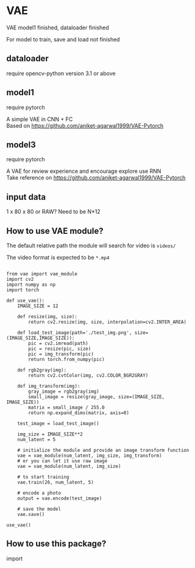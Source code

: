 # VAE
VAE model1 finished, dataloader finished

For model to train, save and load not finished

## dataloader
require opencv-python version 3.1 or above

## model1
require pytorch

A simple VAE in CNN + FC  
Based on https://github.com/aniket-agarwal1999/VAE-Pytorch

## model3
require pytorch

A VAE for review experience and encourage explore use RNN  
Take reference on https://github.com/aniket-agarwal1999/VAE-Pytorch

## input data
1 x 80 x 80 or RAW?
Need to be N\*12

## How to use VAE module?

The default relative path the module will search for video is `videos/`  

The video format is expected to be `*.mp4`  

```

from vae import vae_module
import cv2
import numpy as np
import torch

def use_vae():
	IMAGE_SIZE = 12

	def resize(img, size):
		return cv2.resize(img, size, interpolation=cv2.INTER_AREA)

	def load_test_image(path='./test_img.png', size=(IMAGE_SIZE,IMAGE_SIZE)):
		pic = cv2.imread(path)
		pic = resize(pic, size)
		pic = img_transform(pic)
		return torch.from_numpy(pic)

	def rgb2gray(img):
		return cv2.cvtColor(img, cv2.COLOR_BGR2GRAY)

	def img_transform(img):
		gray_image = rgb2gray(img)
		small_image = resize(gray_image, size=(IMAGE_SIZE, IMAGE_SIZE))
		matrix = small_image / 255.0
		return np.expand_dims(matrix, axis=0)

	test_image = load_test_image()

	img_size = IMAGE_SIZE**2
	num_latent = 5
	
	# initialize the module and provide an image transform function
	vae = vae_module(num_latent, img_size, img_transform)
	# or you can let it use raw image
	vae = vae_module(num_latent, img_size)

	# to start training
	vae.train(26, num_latent, 5)

	# encode a photo
	output = vae.encode(test_image)

	# save the model
	vae.save()

use_vae()

```

## How to use this package?
import
